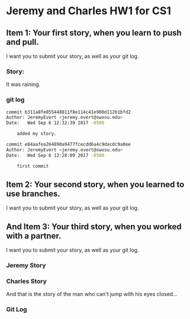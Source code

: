 # Jeremy and Charles HW1 for CS1

## Item 1: Your first story, when you learn to push and pull. 
I want you to submit your story, as well as your git log.


### Story:
It was raining.


### git log
```sh
commit b311a8fe855448811f8e114c41e900d112b1bfd2
Author: JeremyEvert <jeremy.evert@swosu.edu>
Date:   Wed Sep 6 12:32:39 2017 -0500

    added my story.

commit e84aafea264890a9477fcecdd6a4c9dacdc9a0ee
Author: JeremyEvert <jeremy.evert@swosu.edu>
Date:   Wed Sep 6 12:28:09 2017 -0500

    first commit
```

## Item 2: Your second story, when you learned to use branches. 
I want you to submit your story, as well as your git log.

## And Item 3: Your third story, when you worked with a partner. 
I want you to submit your story, as well as your git log.

### Jeremy Story

### Charles Story

And that is the story of the man who can't jump with his eyes closed...

### Git Log